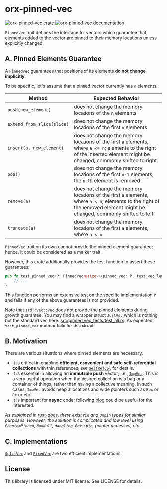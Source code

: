 # orx-pinned-vec

[![orx-pinned-vec crate](https://img.shields.io/crates/v/orx-pinned-vec.svg)](https://crates.io/crates/orx-pinned-vec)
[![orx-pinned-vec documentation](https://docs.rs/orx-pinned-vec/badge.svg)](https://docs.rs/orx-pinned-vec)

`PinnedVec` trait defines the interface for vectors which guarantee that elements added to the vector are pinned to their memory locations unless explicitly changed.

## A. Pinned Elements Guarantee

A `PinnedVec` guarantees that positions of its elements **do not change implicitly**.

To be specific, let's assume that a pinned vector currently has `n` elements:

| Method    | Expected Behavior |
| -------- | ------- |
| `push(new_element)` | does not change the memory locations of the `n` elements |
| `extend_from_slice(slice)` | does not change the memory locations of the first `n` elements |
| `insert(a, new_element)` | does not change the memory locations of the first `a` elements, where `a <= n`; elements to the right of the inserted element might be changed, commonly shifted to right |
| `pop()` | does not change the memory locations of the first `n-1` elements, the `n`-th element is removed |
| `remove(a)` | does not change the memory locations of the first `a` elements, where `a < n`; elements to the right of the removed element might be changed, commonly shifted to left |
| `truncate(a)` | does not change the memory locations of the first `a` elements, where `a < n` |

`PinnedVec` trait on its own cannot provide the pinned element guarantee; hence, it could be considered as a marker trait.

However, this crate additionally provides the test function to assert these guarantees:

```rust ignore
pub fn test_pinned_vec<P: PinnedVec<usize>>(pinned_vec: P, test_vec_len: usize) {
    // ...
}
```

This function performs an extensive test on the specific implementation `P` and fails if any of the above guarantees is not provided.

Note that `std::vec::Vec` does not provide the pinned elements during growth guarantee. You may find a wrapper struct `JustVec` which is nothing but the standard vec here: [src/pinned_vec_tests/test_all.rs](https://github.com/orxfun/orx-pinned-vec/blob/main/src/pinned_vec_tests/test_all.rs). As expected, `test_pinned_vec` method fails for this struct.

## B. Motivation

There are various situations where pinned elements are necessary.

* It is critical in enabling **efficient, convenient and safe self-referential collections** with thin references, see [`SelfRefCol`](https://crates.io/crates/orx-selfref-col) for details.
* It is essential in allowing an **immutable push** vector; i.e., [`ImpVec`](https://crates.io/crates/orx-imp-vec). This is a very useful operation when the desired collection is a bag or a container of things, rather than having a collective meaning. In such cases, `ImpVec` avoids heap allocations and wide pointers such as `Box` or `Rc` or etc.
* It is important for **async** code; following [blog](https://blog.cloudflare.com/pin-and-unpin-in-rust) could be useful for the interested.

*As explained in [rust-docs](https://doc.rust-lang.org/std/pin/index.html), there exist `Pin` and `Unpin` types for similar purposes. However, the solution is complicated and low level using `PhantomPinned`, `NonNull`, `dangling`, `Box::pin`, pointer accesses, etc.*

## C. Implementations

[`SplitVec`](https://crates.io/crates/orx-split-vec) and [`FixedVec`](https://crates.io/crates/orx-fixed-vec) are two efficient implementations.

## License

This library is licensed under MIT license. See LICENSE for details.
